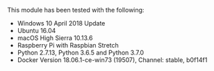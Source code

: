 This module has been tested with the following:
- Windows 10 April 2018 Update
- Ubuntu 16.04
- macOS High Sierra 10.13.6
- Raspberry Pi with Raspbian Stretch
- Python 2.7.13, Python 3.6.5 and Python 3.7.0
- Docker Version 18.06.1-ce-win73 (19507), Channel: stable, b0f14f1